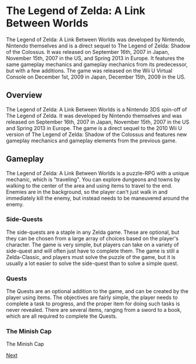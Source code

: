 # The Legend of Zelda: A Link Between Worlds

The Legend of Zelda: A Link Between Worlds was developed by Nintendo, Nintendo themselves and is a direct sequel to The Legend of Zelda: Shadow of the Colossus. It was released on September 16th, 2007 in Japan, November 15th, 2007 in the US, and Spring 2013 in Europe. It features the same gameplay mechanics and gameplay mechanics from its predecessor, but with a few additions. The game was released on the Wii U Virtual Console on December 1st, 2009 in Japan, December 15th, 2009 in the US.

## Overview

The Legend of Zelda: A Link Between Worlds is a Nintendo 3DS spin-off of The Legend of Zelda. It was developed by Nintendo themselves and was released on September 16th, 2007 in Japan, November 15th, 2007 in the US and Spring 2013 in Europe. The game is a direct sequel to the 2010 Wii U version of The Legend of Zelda: Shadow of the Colossus and features new gameplay mechanics and gameplay elements from the previous game.

## Gameplay

The Legend of Zelda: A Link Between Worlds is a puzzle-RPG with a unique mechanic, which is "traveling". You can explore dungeons and towns by walking to the center of the area and using items to travel to the end. Enemies are in the background, so the player can't just walk in and immediately kill the enemy, but instead needs to be maneuvered around the enemy.

### Side-Quests

The side-quests are a staple in any Zelda game. These are optional, but they can be chosen from a large array of choices based on the player's character. The game is very simple, but players can take on a variety of side-quest and will often just have to complete them. The game is still a Zelda-Classic, and players must solve the puzzle of the game, but it is usually a lot easier to solve the side-quest than to solve a simple quest.

### Quests

The Quests are an optional addition to the game, and can be created by the player using items. The objectives are fairly simple, the player needs to complete a task to progress, and the proper item for doing such tasks is never revealed. There are several items, ranging from a sword to a book, which are all required to complete the Quests.

### The Minish Cap

The Minish Cap

[Next](177.md)